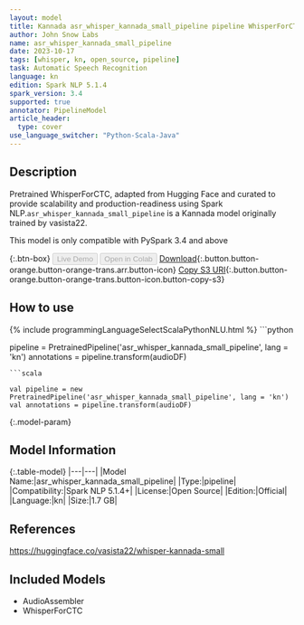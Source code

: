 ```yaml
---
layout: model
title: Kannada asr_whisper_kannada_small_pipeline pipeline WhisperForCTC from vasista22
author: John Snow Labs
name: asr_whisper_kannada_small_pipeline
date: 2023-10-17
tags: [whisper, kn, open_source, pipeline]
task: Automatic Speech Recognition
language: kn
edition: Spark NLP 5.1.4
spark_version: 3.4
supported: true
annotator: PipelineModel
article_header:
  type: cover
use_language_switcher: "Python-Scala-Java"
---
```


## Description

Pretrained WhisperForCTC, adapted from Hugging Face and curated to provide scalability and production-readiness using Spark NLP.`asr_whisper_kannada_small_pipeline` is a Kannada model originally trained by vasista22.

This model is only compatible with PySpark 3.4 and above

{:.btn-box}
<button class="button button-orange" disabled>Live Demo</button>
<button class="button button-orange" disabled>Open in Colab</button>
[Download](https://s3.amazonaws.com/auxdata.johnsnowlabs.com/public/models/asr_whisper_kannada_small_pipeline_kn_5.1.4_3.4_1697584992461.zip){:.button.button-orange.button-orange-trans.arr.button-icon}
[Copy S3 URI](s3://auxdata.johnsnowlabs.com/public/models/asr_whisper_kannada_small_pipeline_kn_5.1.4_3.4_1697584992461.zip){:.button.button-orange.button-orange-trans.button-icon.button-copy-s3}

## How to use



<div class="tabs-box" markdown="1">
{% include programmingLanguageSelectScalaPythonNLU.html %}
```python

pipeline = PretrainedPipeline('asr_whisper_kannada_small_pipeline', lang = 'kn')
annotations =  pipeline.transform(audioDF)

```
```scala

val pipeline = new PretrainedPipeline('asr_whisper_kannada_small_pipeline', lang = 'kn')
val annotations = pipeline.transform(audioDF)

```
</div>

{:.model-param}
## Model Information

{:.table-model}
|---|---|
|Model Name:|asr_whisper_kannada_small_pipeline|
|Type:|pipeline|
|Compatibility:|Spark NLP 5.1.4+|
|License:|Open Source|
|Edition:|Official|
|Language:|kn|
|Size:|1.7 GB|

## References

https://huggingface.co/vasista22/whisper-kannada-small

## Included Models

- AudioAssembler
- WhisperForCTC